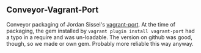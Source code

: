 Conveyor-Vagrant-Port
---------------------

Conveyor packaging of Jordan Sissel's
[vagrant-port](https://github.com/jordansissel/vagrant-port). At the time of
packaging, the gem installed by `vagrant plugin install vagrant-port` had a
typo in a require and was un-loadable. The version on github was good, though,
so we made or own gem. Probably more reliable this way anyway.

